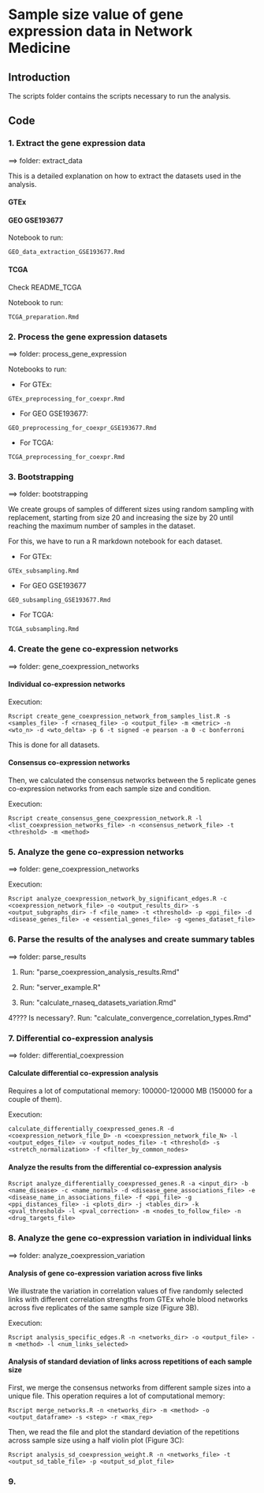 # Sample size value of gene expression data in Network Medicine


## Introduction

The scripts folder contains the scripts necessary to run the analysis.

## Code

### 1. Extract the gene expression data

==> folder: extract_data

This is a detailed explanation on how to extract the datasets used in the analysis.

#### GTEx



#### GEO GSE193677

Notebook to run:

```
GEO_data_extraction_GSE193677.Rmd
```

#### TCGA

Check README_TCGA

Notebook to run:

```
TCGA_preparation.Rmd
```

### 2. Process the gene expression datasets

==> folder: process_gene_expression

Notebooks to run:

* For GTEx:

```
GTEx_preprocessing_for_coexpr.Rmd
```

* For GEO GSE193677:

```
GEO_preprocessing_for_coexpr_GSE193677.Rmd
```

* For TCGA:

```
TCGA_preprocessing_for_coexpr.Rmd
```

### 3. Bootstrapping

==> folder: bootstrapping

We create groups of samples of different sizes using random sampling with replacement, starting from size 20 and increasing the size by 20 until reaching the maximum number of samples in the dataset.

For this, we have to run a R markdown notebook for each dataset.

* For GTEx:

```
GTEx_subsampling.Rmd
```

* For GEO GSE193677

```
GEO_subsampling_GSE193677.Rmd
```

* For TCGA:

```
TCGA_subsampling.Rmd
```


### 4. Create the gene co-expression networks

==> folder: gene_coexpression_networks

#### Individual co-expression networks

Execution:

```
Rscript create_gene_coexpression_network_from_samples_list.R -s <samples_file> -f <rnaseq_file> -o <output_file> -m <metric> -n <wto_n> -d <wto_delta> -p 6 -t signed -e pearson -a 0 -c bonferroni
```

This is done for all datasets.

#### Consensus co-expression networks

Then, we calculated the consensus networks between the 5 replicate genes co-expression networks from each sample size and condition.

Execution:

```
Rscript create_consensus_gene_coexpression_network.R -l <list_coexpression_networks_file> -n <consensus_network_file> -t <threshold> -m <method>
```

### 5. Analyze the gene co-expression networks

==> folder: gene_coexpression_networks

Execution:

```
Rscript analyze_coexpression_network_by_significant_edges.R -c <coexpression_network_file> -o <output_results_dir> -s <output_subgraphs_dir> -f <file_name> -t <threshold> -p <ppi_file> -d <disease_genes_file> -e <essential_genes_file> -g <genes_dataset_file>
```


### 6. Parse the results of the analyses and create summary tables

==> folder: parse_results

1. Run: "parse_coexpression_analysis_results.Rmd"

2. Run: "server_example.R"

3. Run: "calculate_rnaseq_datasets_variation.Rmd"

4???? Is necessary?. Run: "calculate_convergence_correlation_types.Rmd"


### 7. Differential co-expression analysis

==> folder: differential_coexpression

#### Calculate differential co-expression analysis

Requires a lot of computational memory: 100000-120000 MB (150000 for a couple of them).

Execution:

```
calculate_differentially_coexpressed_genes.R -d <coexpression_network_file_D> -n <coexpression_network_file_N> -l <output_edges_file> -v <output_nodes_file> -t <threshold> -s <stretch_normalization> -f <filter_by_common_nodes>
```

#### Analyze the results from the differential co-expression analysis

```
Rscript analyze_differentially_coexpressed_genes.R -a <input_dir> -b <name_disease> -c <name_normal> -d <disease_gene_associations_file> -e <disease_name_in_associations_file> -f <ppi_file> -g <ppi_distances_file> -i <plots_dir> -j <tables_dir> -k <pval_threshold> -l <pval_correction> -m <nodes_to_follow_file> -n <drug_targets_file>
```

### 8. Analyze the gene co-expression variation in individual links

==> folder: analyze_coexpression_variation

#### Analysis of gene co-expression variation across five links

We illustrate the variation in correlation values of five randomly selected links with different correlation strengths from GTEx whole blood networks across five replicates of the same sample size (Figure 3B).

Execution:

```
Rscript analysis_specific_edges.R -n <networks_dir> -o <output_file> -m <method> -l <num_links_selected>
```

#### Analysis of standard deviation of links across repetitions of each sample size

First, we merge the consensus networks from different sample sizes into a unique file. This operation requires a lot of computational memory:

```
Rscript merge_networks.R -n <networks_dir> -m <method> -o <output_dataframe> -s <step> -r <max_rep>
```

Then, we read the file and plot the standard deviation of the repetitions across  sample size using a half violin plot (Figure 3C):

```
Rscript analysis_sd_coexpression_weight.R -n <networks_file> -t <output_sd_table_file> -p <output_sd_plot_file>
```

### 9.